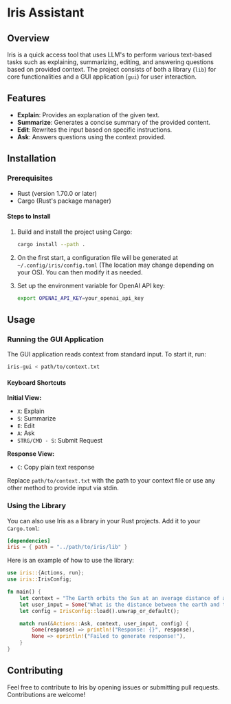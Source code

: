 # Iris Assistant

## Overview

Iris is a quick access tool that uses LLM's to perform various text-based tasks such as explaining, summarizing, editing, and answering questions based on provided context. The project consists of both a library (`lib`) for core functionalities and a GUI application (`gui`) for user interaction.

## Features

- **Explain**: Provides an explanation of the given text.
- **Summarize**: Generates a concise summary of the provided content.
- **Edit**: Rewrites the input based on specific instructions.
- **Ask**: Answers questions using the context provided.

## Installation

### Prerequisites

- Rust (version 1.70.0 or later)
- Cargo (Rust's package manager)

#### Steps to Install

1. Build and install the project using Cargo:

   ```bash
   cargo install --path .
   ```

2. On the first start, a configuration file will be generated at `~/.config/iris/config.toml` (The location may change depending on your OS). You can then modify it as needed.

3. Set up the environment variable for OpenAI API key:

   ```bash
   export OPENAI_API_KEY=your_openai_api_key
   ```

## Usage

### Running the GUI Application

The GUI application reads context from standard input. To start it, run:

```bash
iris-gui < path/to/context.txt
```

#### Keyboard Shortcuts

**Initial View:**
- `X`: Explain
- `S`: Summarize
- `E`: Edit
- `A`: Ask
- `STRG/CMD - S`: Submit Request

**Response View:**
- `C`: Copy plain text response

Replace `path/to/context.txt` with the path to your context file or use any other method to provide input via stdin.

### Using the Library

You can also use Iris as a library in your Rust projects. Add it to your `Cargo.toml`:

```toml
[dependencies]
iris = { path = "../path/to/iris/lib" }
```

Here is an example of how to use the library:

```rust
use iris::{Actions, run};
use iris::IrisConfig;

fn main() {
    let context = "The Earth orbits the Sun at an average distance of about 149.6 million kilometers.";
    let user_input = Some("What is the distance between the earth and the moon?");
    let config = IrisConfig::load().unwrap_or_default();

    match run(&Actions::Ask, context, user_input, config) {
        Some(response) => println!("Response: {}", response),
        None => eprintln!("Failed to generate response!"),
    }
}
```

## Contributing

Feel free to contribute to Iris by opening issues or submitting pull requests. Contributions are welcome!

